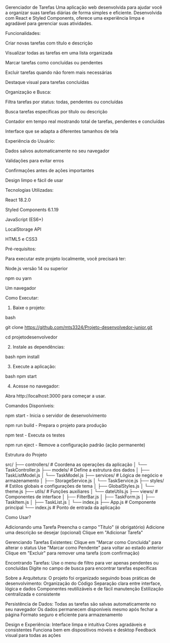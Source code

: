 Gerenciador de Tarefas
Uma aplicação web desenvolvida para ajudar você a organizar suas tarefas diárias de forma simples e eficiente. Desenvolvida com React e Styled Components, oferece uma experiência limpa e agradável para gerenciar suas atividades.

Funcionalidades:

Criar novas tarefas com título e descrição

Visualizar todas as tarefas em uma lista organizada

Marcar tarefas como concluídas ou pendentes

Excluir tarefas quando não forem mais necessárias

Destaque visual para tarefas concluídas

Organização e Busca:

Filtra tarefas por status: todas, pendentes ou concluídas

Busca tarefas específicas por título ou descrição

Contador em tempo real mostrando total de tarefas, pendentes e concluídas

Interface que se adapta a diferentes tamanhos de tela

Experiência do Usuário:

Dados salvos automaticamente no seu navegador

Validações para evitar erros

Confirmações antes de ações importantes

Design limpo e fácil de usar

Tecnologias Utilizadas:

React 18.2.0

Styled Components 6.1.19

JavaScript (ES6+)

LocalStorage API

HTML5 e CSS3

Pré-requisitos:

Para executar este projeto localmente, você precisará ter:

Node.js versão 14 ou superior

npm ou yarn

Um navegador 

Como Executar:

1. Baixe o projeto:

bash

git clone https://github.com/mts3324/Projeto-desenvolvedor-junior.git

cd projetodesenvolvedor

2. Instale as dependências:

bash
npm install

3. Execute a aplicação:

bash
npm start

4. Acesse no navegador:

Abra http://localhost:3000 para começar a usar.

Comandos Disponíveis:

npm start - Inicia o servidor de desenvolvimento

npm run build - Prepara o projeto para produção

npm test - Executa os testes

npm run eject - Remove a configuração padrão (ação permanente)

Estrutura do Projeto

src/
├── controllers/          # Coordena as operações da aplicação
│   └── TaskController.js
├── models/              # Define a estrutura dos dados
│   ├── TaskListModel.js
│   └── TaskModel.js
├── services/            # Lógica de negócio e armazenamento
│   ├── StorageService.js
│   └── TaskService.js
├── styles/              # Estilos globais e configurações de tema
│   ├── GlobalStyles.js
│   └── theme.js
├── utils/               # Funções auxiliares
│   └── dateUtils.js
├── views/               # Componentes de interface
│   ├── FilterBar.js
│   ├── TaskForm.js
│   ├── TaskItem.js
│   ├── TaskList.js
│   └── index.js
├── App.js               # Componente principal
└── index.js             # Ponto de entrada da aplicação

Como Usar?

Adicionando uma Tarefa
Preencha o campo "Título" (é obrigatório)
Adicione uma descrição se desejar (opcional)
Clique em "Adicionar Tarefa"

Gerenciando Tarefas Existentes:
Clique em "Marcar como Concluída" para alterar o status
Use "Marcar como Pendente" para voltar ao estado anterior
Clique em "Excluir" para remover uma tarefa (com confirmação)

Encontrando Tarefas:
Use o menu de filtro para ver apenas pendentes ou concluídas
Digite no campo de busca para encontrar tarefas específicas

Sobre a Arquitetura:
O projeto foi organizado seguindo boas práticas de desenvolvimento:
Organização do Código
Separação clara entre interface, lógica e dados
Componentes reutilizáveis e de fácil manutenção
Estilização centralizada e consistente

Persistência de Dados:
Todas as tarefas são salvas automaticamente no seu navegador
Os dados permanecem disponíveis mesmo após fechar a página
Formato seguro e eficiente para armazenamento

Design e Experiência:
Interface limpa e intuitiva
Cores agradáveis e consistentes
Funciona bem em dispositivos móveis e desktop
Feedback visual para todas as ações